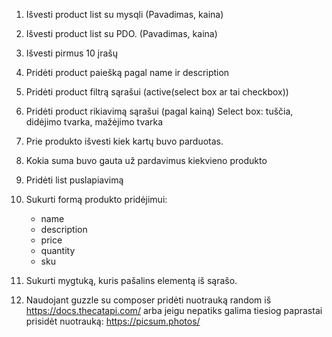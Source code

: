 1. Išvesti product list su mysqli (Pavadimas, kaina)

2. Išvesti product list su PDO. (Pavadimas, kaina)

3. Išvesti pirmus 10 įrašų

4. Pridėti product paiešką pagal name ir description

5. Pridėti product filtrą sąrašui (active(select box ar tai checkbox))

6. Pridėti product rikiavimą sąrašui (pagal kainą)
   Select box: tuščia, didėjimo tvarka, mažėjimo tvarka

7. Prie produkto išvesti kiek kartų buvo parduotas.

8. Kokia suma buvo gauta už pardavimus kiekvieno produkto
 
9. Pridėti list puslapiavimą

10. Sukurti formą produkto pridėjimui:
    
    - name
    - description
    - price
    - quantity
    - sku
    
11. Sukurti mygtuką, kuris pašalins elementą iš sąrašo.

12. Naudojant guzzle su composer pridėti nuotrauką random iš https://docs.thecatapi.com/
    arba jeigu nepatiks galima tiesiog paprastai prisidėt nuotrauką:
    https://picsum.photos/
